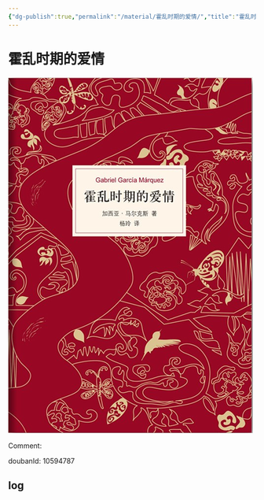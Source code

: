 ```yaml
---
{"dg-publish":true,"permalink":"/material/霍乱时期的爱情/","title":"霍乱时期的爱情"}
---
```



# 霍乱时期的爱情

![image](https://raw.githubusercontent.com/HiraethEcho/picx-images-hosting/master/picgo/202505281704710.png)

Comment: 



doubanId: 10594787

## log


